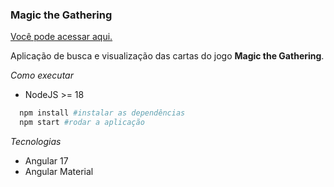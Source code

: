 ### Magic the Gathering

[Você pode acessar aqui.]()

Aplicação de busca e visualização das cartas do jogo **Magic the Gathering**.

*Como executar*
- NodeJS >= 18
```bash
  npm install #instalar as dependências
  npm start #rodar a aplicação
```

*Tecnologias*
- Angular 17
- Angular Material
